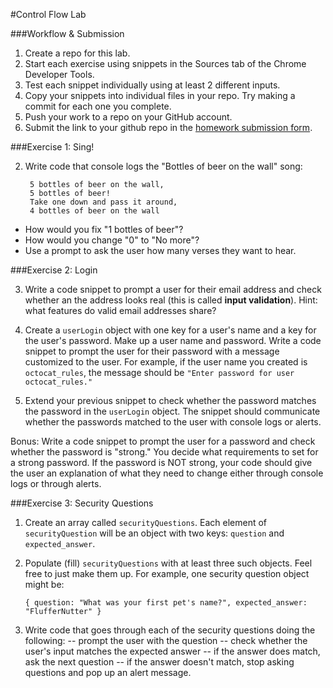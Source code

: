 #Control Flow Lab 

###Workflow & Submission   

1. Create a repo for this lab.
1. Start each exercise using snippets in the Sources tab of the Chrome Developer Tools.
1. Test each snippet individually using at least 2 different inputs.
1. Copy your snippets into individual files in your repo. Try making a commit for each one you complete.
1. Push your work to a repo on your GitHub account.
1. Submit the link to your github repo in the [homework submission form](https://docs.google.com/a/generalassemb.ly/forms/d/14rNXnDaq5X5Rvda-1BRZCl9YmkOoZzf7oxGBEZG_YJE/viewform).

###Exercise 1: Sing!

2. Write code that console logs the "Bottles of beer on the wall" song:

		5 bottles of beer on the wall,
		5 bottles of beer!
		Take one down and pass it around,
		4 bottles of beer on the wall


  * How would you fix "1 bottles of beer"?
  * How would you change "0" to "No more"?
  * Use a prompt to ask the user how many verses they want to hear.

###Exercise 2: Login

3. Write a code snippet to prompt a user for their email address and check whether an the address looks real (this is called **input validation**). Hint: what features do valid email addresses share?

4. Create a `userLogin` object with one key for a user's name and a key for the user's password. Make up a user name and password.  Write a code snippet to prompt the user for their password with a message customized to the user. For example, if the user name you created is `octocat_rules`, the message should be `"Enter password for user octocat_rules."`

5. Extend your previous snippet to check whether the password matches the password in the `userLogin` object. The snippet should communicate whether the passwords matched to the user with console logs or alerts.

Bonus: Write a code snippet to prompt the user for a password and check whether the password is "strong." You decide what requirements to set for a strong password. If the password is NOT strong, your code should give the user an explanation of what they need to change either through console logs or through alerts.


###Exercise 3: Security Questions

1. Create an array called `securityQuestions`. Each element of `securityQuestion` will be an object with two keys: `question` and `expected_answer`. 
1. Populate (fill) `securityQuestions` with at least three such objects. Feel free to just make them up. For example, one security question object might be:     
	```
	{ question: "What was your first pet's name?", expected_answer: "FlufferNutter" }
	```


1. Write code that goes through each of the security questions doing the following:
  -- prompt the user with the question
  -- check whether the user's input matches the expected answer
  		-- if the answer does match, ask the next question
  		-- if the answer doesn't match, stop asking questions and pop up an alert message.
